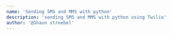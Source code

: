 ```yaml
---
name: 'Sending SMS and MMS with python'
description: 'sending SMS and MMS with python using Twilio'
author: '@Shaun stroebel'
---
```

